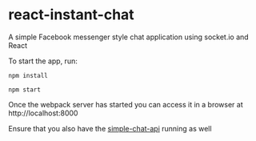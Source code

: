 # react-instant-chat

A simple Facebook messenger style chat application using socket.io and React

To start the app, run:

```
npm install

npm start
```

Once the webpack server has started you can access it in a browser at http://localhost:8000

Ensure that you also have the [simple-chat-api](https://github.com/kentandlime/simple-chat-api) running as well
